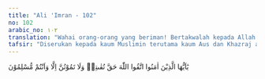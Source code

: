 ```yaml
---
title: "Ali 'Imran - 102"
no: 102
arabic_no: ١٠٢
translation: "Wahai orang-orang yang beriman! Bertakwalah kepada Allah sebenar-benar takwa kepada-Nya dan janganlah kamu mati kecuali dalam keadaan Muslim."
tafsir: "Diserukan kepada kaum Muslimin terutama kaum Aus dan Khazraj agar mereka tetap di Medinah, beriman, bertakwa kepada Allah dengan sebenar-benar takwa, dengan memenuhi segala kewajiban takwa. Dengan mengerahkan segala daya dan kemampuan untuk melaksanakan perintah Allah dan menjauhi larangan-Nya, secara keseluruhan, dan jangan mati, melainkan dalam keadaan memeluk agama Islam."
---
```

يٰٓاَيُّهَا الَّذِيْنَ اٰمَنُوا اتَّقُوا اللّٰهَ حَقَّ تُقٰىتِهٖ وَلَا تَمُوْتُنَّ اِلَّا وَاَنْتُمْ مُّسْلِمُوْنَ 